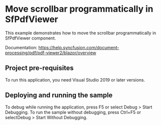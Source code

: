 # Move scrollbar programmatically in SfPdfViewer
This example demonstrates how to move the scrollbar programmatically in SfPdfViewer component.

Documentation: https://help.syncfusion.com/document-processing/pdf/pdf-viewer2/blazor/overview

## Project pre-requisites
To run this application, you need Visual Studio 2019 or later versions.

## Deploying and running the sample
To debug while running the application, press F5 or select Debug > Start Debugging. To run the sample without debugging, press Ctrl+F5 or selectDebug > Start Without Debugging.